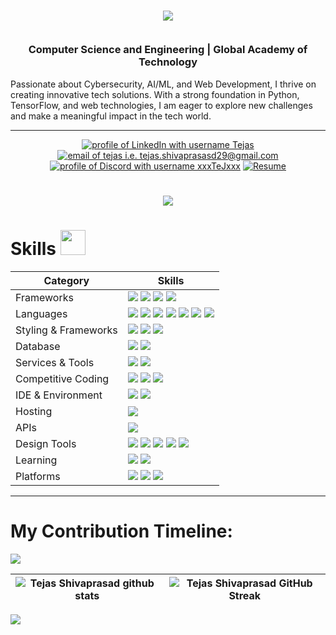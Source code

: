 

<h3 align="center">      <img src="https://api.visitorbadge.io/api/visitors?path=https%3A%2F%2Fgithub.com%2FxxTeJxx%2FxxTejxx&label=VISITORS&labelColor=%23000&countColor=%230A0209" />

<br>Computer Science and Engineering | Global Academy of Technology</h3>

<p align="left">Passionate about Cybersecurity, AI/ML, and Web Development, I thrive on creating innovative tech solutions. With a strong foundation in Python, TensorFlow, and web technologies, I am eager to explore new challenges and make a meaningful impact in the tech world.</p>

<hr />
<p align="center">
  <a href="https://www.linkedin.com/in/tejas-shivaprasad-a216a427a/?trk=opento_sprofile_pfeditor"><img src="https://img.shields.io/badge/LinkedIn-d5d5d5?style=for-the-badge&logo=linkedin&logoColor=0A0209" alt="profile of LinkedIn with username Tejas" /></a>
  <a href="mailto:hi@tejas.shivaprasad29@gmail.com"><img src="https://img.shields.io/badge/Gmail-d5d5d5?style=for-the-badge&logo=gmail&logoColor=0A0209" alt="email of tejas i.e.   tejas.shivaprasasd29@gmail.com" /></a>
    <a href="https://discordapp.com/users/503485755386232854"><img src="https://img.shields.io/badge/Discord-d5d5d5?style=for-the-badge&logo=discord&logoColor=0A0209" alt="profile of Discord with username xxxTeJxxx" ></a>
  <a href="https://drive.google.com/file/d/169TEf1EsdiOZlv_TSEmPN5CY9LLgq_Qa/view?usp=sharing">
  <img src="https://img.shields.io/badge/Resume-%23FF5722.svg?style=for-the-badge&logo=disco&logoColor=0A0209" alt="Resume" />
</a>

</p>
<h1 align="center">
<img src="https://user-images.githubusercontent.com/74038190/212284100-561aa473-3905-4a80-b561-0d28506553ee.gif"></h1>

# Skills <img src='https://user-images.githubusercontent.com/74038190/206662607-d9e7591e-bbf9-42f9-9386-29efc927bc16.gif' width="40"> 

| Category        | Skills        |
|-----------------|---------------|
| Frameworks| <img src="https://img.shields.io/badge/React-20232A?style=for-the-badge&logo=react&logoColor=61DAFB"/> <img src="https://img.shields.io/badge/Express.js-000000?style=for-the-badge&logo=express&logoColor=white"/> <img src="https://img.shields.io/badge/Node.js-339933?style=for-the-badge&logo=nodedotjs&logoColor=white"/> <img src="https://img.shields.io/badge/jQuery-0769AD?style=for-the-badge&logo=jquery&logoColor=white"/>  |
| Languages       | <img src="https://img.shields.io/badge/Python-3670A0?style=for-the-badge&logo=python&logoColor=ffdd54" /> <img src="https://img.shields.io/badge/Java-%23ED8B00.svg?style=for-the-badge&logo=java&logoColor=white" /> <img src="https://img.shields.io/badge/JavaScript-323330?style=for-the-badge&logo=javascript&logoColor=F7DF1E"/> <img src="https://img.shields.io/badge/TypeScript-007ACC?style=for-the-badge&logo=typescript&logoColor=white"/> <img src="https://img.shields.io/badge/C%2B%2B-00599C?style=for-the-badge&logo=c%2B%2B&logoColor=white"/> <img src="https://img.shields.io/badge/C-00599C?style=for-the-badge&logo=c&logoColor=white"/> <img src="https://img.shields.io/badge/HTML5-E34F26?style=for-the-badge&logo=html5&logoColor=white" />  |
| Styling & Frameworks | <img src="https://img.shields.io/badge/CSS3-1572B6?style=for-the-badge&logo=css3&logoColor=white" /> <img src="https://img.shields.io/badge/Tailwind_CSS-38B2AC?style=for-the-badge&logo=tailwind-css&logoColor=white"/> <img src="https://img.shields.io/badge/Bootstrap-563D7C?style=for-the-badge&logo=bootstrap&logoColor=white" />  |
| Database | <img src="https://img.shields.io/badge/MongoDB-4EA94B?style=for-the-badge&logo=mongodb&logoColor=white"/> <img src="https://img.shields.io/badge/MySQL-005C84?style=for-the-badge&logo=mysql&logoColor=white"/> |
| Services & Tools| <a href="https://github.com/Anmol-Baranwal"><img src="https://img.shields.io/badge/GitHub-000000?style=for-the-badge&logo=github&logoColor=white"/></a> <img src="https://img.shields.io/badge/GIT-E44C30?style=for-the-badge&logo=git&logoColor=white"/>  |
| Competitive Coding | <a href="https://leetcode.com/#/"><img src="https://img.shields.io/badge/-LeetCode-FFA116?style=for-the-badge&logo=LeetCode&logoColor=black"/></a> <a href="https://auth.geeksforgeeks.org/user/"><img src="https://img.shields.io/badge/GeeksforGeeks-298D46?style=for-the-badge&logo=geeksforgeeks&logoColor=white"/></a> <a><img src="https://img.shields.io/badge/-Hackerrank-2EC866?style=for-the-badge&logo=HackerRank&logoColor=white"/></a> |
| IDE & Environment | <img src="https://img.shields.io/badge/VSCode-0078D4?style=for-the-badge&logo=visual%20studio%20code&logoColor=white" /> <img src="https://img.shields.io/badge/Google_chrome-4285F4?style=for-the-badge&logo=Google-chrome&logoColor=white" />  |
| Hosting         | <img src="https://img.shields.io/badge/Netlify-00C7B7?style=for-the-badge&logo=netlify&logoColor=white"/>  |
| APIs |  <img src="https://img.shields.io/badge/Unsplash-000000?style=for-the-badge&logo=Unsplash&logoColor=white" />  |
| Design Tools    | <img src="https://img.shields.io/badge/Adobe%20XD-470137?style=for-the-badge&logo=Adobe%20XD&logoColor=#FF61F6"/> <img src="https://img.shields.io/badge/Adobe%20Illustrator-FF9A00?style=for-the-badge&logo=adobe%20illustrator&logoColor=white"/> <img src="https://img.shields.io/badge/adobe%20photoshop-%2331A8FF.svg?style=for-the-badge&logo=adobe%20photoshop&logoColor=white"> <img src="https://img.shields.io/badge/Adobe%20Premiere%20Pro-9999FF.svg?style=for-the-badge&logo=Adobe%20Premiere%20Pro&logoColor=white"> <img src ="https://img.shields.io/badge/Canva-%2300C4CC.svg?style=for-the-badge&logo=Canva&logoColor=white"> |
| Learning | <img src="https://img.shields.io/badge/Coursera-0056D2?style=for-the-badge&logo=Coursera&logoColor=white" /> <img src="https://img.shields.io/badge/Udemy-EC5252?style=for-the-badge&logo=Udemy&logoColor=white" /> |
| Platforms |  <img src="https://img.shields.io/badge/Kali-268BEE?style=for-the-badge&logo=kalilinux&logoColor=white" /> <img src="https://img.shields.io/badge/Windows-0078D6?style=for-the-badge&logo=windows&logoColor=white" /> <img src="https://img.shields.io/badge/Linux-FCC624?style=for-the-badge&logo=linux&logoColor=black" /> |
  
<hr />

# My Contribution Timeline:
<img src="https://github-readme-activity-graph.vercel.app/graph?username=xxTeJxx&bg_color=161b22&color=ffffff&line=d5d5d5&point=a76c6c&area=true&hide_border=true&hide_title=true" />

| ![Tejas Shivaprasad github stats](https://github-readme-stats.vercel.app/api?username=xxTeJxx\&rank_icon=percentile&show_icons=true&theme=tokyonight&show=reviews&bg_color=fff&title_color=0a1931&icon_color=0a1931&text_color=0A0209&border_color=0A0209&border_radius=8) | ![Tejas Shivaprasad GitHub Streak](https://github-readme-streak-stats.herokuapp.com/?user=xxTeJxx&theme=tokyonight&theme=icegray&border_radius=8) |
| -- | -- |


<img src="https://user-images.githubusercontent.com/74038190/212284100-561aa473-3905-4a80-b561-0d28506553ee.gif">
